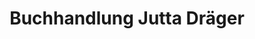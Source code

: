 ---
title: "Buchhandlung Jutta Dräger"
url: /neulussheim/buchhandlung-jutta-draeger/
shop: Bücher
---